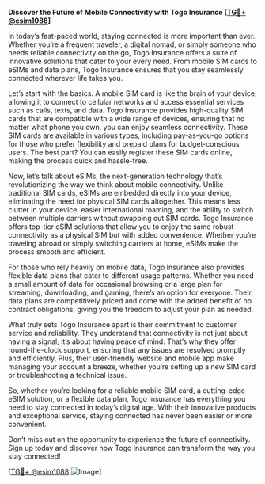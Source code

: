**Discover the Future of Mobile Connectivity with Togo Insurance [[TG💪+ @esim1088](https://t.me/s/esim1088)]**

In today’s fast-paced world, staying connected is more important than ever. Whether you’re a frequent traveler, a digital nomad, or simply someone who needs reliable connectivity on the go, Togo Insurance offers a suite of innovative solutions that cater to your every need. From mobile SIM cards to eSIMs and data plans, Togo Insurance ensures that you stay seamlessly connected wherever life takes you.

Let’s start with the basics. A mobile SIM card is like the brain of your device, allowing it to connect to cellular networks and access essential services such as calls, texts, and data. Togo Insurance provides high-quality SIM cards that are compatible with a wide range of devices, ensuring that no matter what phone you own, you can enjoy seamless connectivity. These SIM cards are available in various types, including pay-as-you-go options for those who prefer flexibility and prepaid plans for budget-conscious users. The best part? You can easily register these SIM cards online, making the process quick and hassle-free.

Now, let’s talk about eSIMs, the next-generation technology that’s revolutionizing the way we think about mobile connectivity. Unlike traditional SIM cards, eSIMs are embedded directly into your device, eliminating the need for physical SIM cards altogether. This means less clutter in your device, easier international roaming, and the ability to switch between multiple carriers without swapping out SIM cards. Togo Insurance offers top-tier eSIM solutions that allow you to enjoy the same robust connectivity as a physical SIM but with added convenience. Whether you’re traveling abroad or simply switching carriers at home, eSIMs make the process smooth and efficient.

For those who rely heavily on mobile data, Togo Insurance also provides flexible data plans that cater to different usage patterns. Whether you need a small amount of data for occasional browsing or a large plan for streaming, downloading, and gaming, there’s an option for everyone. Their data plans are competitively priced and come with the added benefit of no contract obligations, giving you the freedom to adjust your plan as needed.

What truly sets Togo Insurance apart is their commitment to customer service and reliability. They understand that connectivity is not just about having a signal; it’s about having peace of mind. That’s why they offer round-the-clock support, ensuring that any issues are resolved promptly and efficiently. Plus, their user-friendly website and mobile app make managing your account a breeze, whether you’re setting up a new SIM card or troubleshooting a technical issue.

So, whether you’re looking for a reliable mobile SIM card, a cutting-edge eSIM solution, or a flexible data plan, Togo Insurance has everything you need to stay connected in today’s digital age. With their innovative products and exceptional service, staying connected has never been easier or more convenient. 

Don’t miss out on the opportunity to experience the future of connectivity. Sign up today and discover how Togo Insurance can transform the way you stay connected! 

[[TG💪+ @esim1088](https://t.me/s/esim1088) ![Image](https://i.postimg.cc/Y0z9fWf4/image.png)]